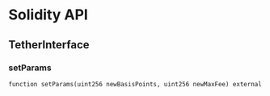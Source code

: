 # Solidity API

## TetherInterface

### setParams

```solidity
function setParams(uint256 newBasisPoints, uint256 newMaxFee) external
```

